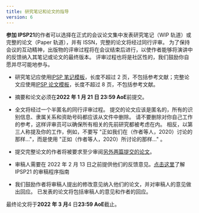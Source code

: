 ```yaml
---
title: 研究笔记和论文的指导
version: 6
---
```


**参加 IPSP21**的作者可以选择在正式的会议论文集中发表研究笔记（WIP 轨道）或完整的论文（Paper 轨道），并有 ISSN，完整的论文将经过同行评审。 为了保持会议的互动精神，出版物的评审过程将在会议结束后进行，以使作者能够将演讲中的反馈纳入其笔记或论文的最终版本。 评审过程也将是社区性的，我们鼓励你自愿并尽可能地参与。

- 研究笔记应使用[IPSP 笔记模板](/conference/IPSP_Research_Note_Template.docx)，长度不超过 2 页，不包括参考文献；完整论文应使用[IPSP 论文模板](/conference/IPSP21_Full_Paper_Template.docx)，长度不超过 8 页，不包括参考文献。

- 摘要和论文必须在**2022 年 1 月 21 日 23:59 AoE**前提交。

- 全文将经过一个半匿名的同行评审过程。 提交的论文应该是匿名的，所有的识别信息、隶属关系和资助号码都应该从文件中删除。 请不要删除对你自己工作的参考，这样评审员可以确保所有相关的先前研究都被考虑在内。 相反，以第三人称提及你的工作，例如，不要写 "正如我们在（作者等人，2020）讨论的那样..."，而是使用 "正如（作者等人，2020）所讨论的那样..." 。

- 提交完整论文的作者将被要求至少审阅[另外两篇提交的论文](/conference/review_guidance)。

- 审稿人需要在 2022 年 2 月 13 日之前提供他们的反馈意见。[点击这里](/conference/review_guidance)了解 IPSP21 的审稿程序指南

- 我们鼓励作者将审稿人提出的修改意见纳入他们的论文，并对审稿人的意见做出回应。 已发表的论文将包括审稿人的意见和作者的回应。

<!-- -->

最终论文将于**2022 年 3 月**4 日**23:59 AoE**截止。
